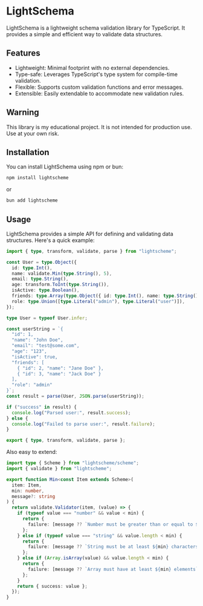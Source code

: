 # LightSchema

LightSchema is a lightweight schema validation library for TypeScript. It provides a simple and efficient way to validate data structures.

## Features

- Lightweight: Minimal footprint with no external dependencies.
- Type-safe: Leverages TypeScript's type system for compile-time validation.
- Flexible: Supports custom validation functions and error messages.
- Extensible: Easily extendable to accommodate new validation rules.

## Warning

This library is my educational project. It is not intended for production use. Use at your own risk.

## Installation

You can install LightSchema using npm or bun:

```bash
npm install lightscheme
```

or

```bash
bun add lightscheme
```

## Usage

LightSchema provides a simple API for defining and validating data structures. Here's a quick example:

```typescript
import { type, transform, validate, parse } from "lightscheme";

const User = type.Object({
  id: type.Int(),
  name: validate.Min(type.String(), 5),
  email: type.String(),
  age: transform.ToInt(type.String()),
  isActive: type.Boolean(),
  friends: type.Array(type.Object({ id: type.Int(), name: type.String() })),
  role: type.Union([type.Literal("admin"), type.Literal("user")]),
});

type User = typeof User.infer;

const userString = `{
  "id": 1,
  "name": "John Doe",
  "email": "test@some.com",
  "age": "123",
  "isActive": true,
  "friends": [
    { "id": 2, "name": "Jane Doe" },
    { "id": 3, "name": "Jack Doe" }
  ],
  "role": "admin"
}`;
const result = parse(User, JSON.parse(userString));

if ("success" in result) {
  console.log("Parsed user:", result.success);
} else {
  console.log("Failed to parse user:", result.failure);
}

export { type, transform, validate, parse };
```

Also easy to extend:

```typescript
import type { Scheme } from "lightscheme/scheme";
import { validate } from "lightscheme";

export function Min<const Item extends Scheme>(
  item: Item,
  min: number,
  message?: string
) {
  return validate.Validator(item, (value) => {
    if (typeof value === "number" && value < min) {
      return {
        failure: [message ?? `Number must be greater than or equal to ${min}`],
      };
    } else if (typeof value === "string" && value.length < min) {
      return {
        failure: [message ?? `String must be at least ${min} characters long`],
      };
    } else if (Array.isArray(value) && value.length < min) {
      return {
        failure: [message ?? `Array must have at least ${min} elements`],
      };
    }
    return { success: value };
  });
}
```
